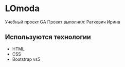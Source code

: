 # LOmoda

Учебный проект GA
Проект выполнил: Раткевич Ирина

## Используются технологии
- HTML
- CSS
- Bootstrap vs5
